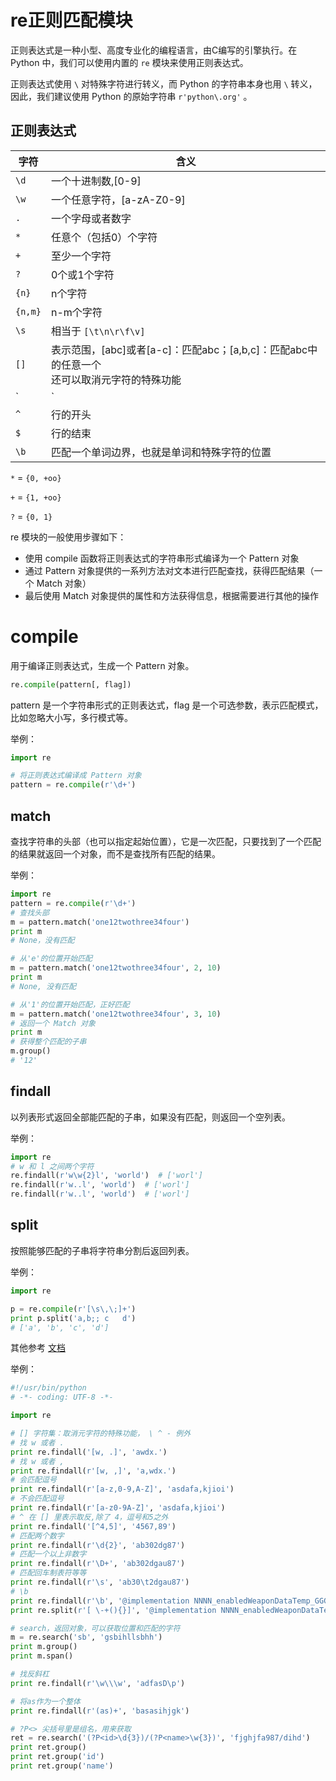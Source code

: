 # re正则匹配模块

正则表达式是一种小型、高度专业化的编程语言，由C编写的引擎执行。在 Python 中，我们可以使用内置的 `re` 模块来使用正则表达式。

正则表达式使用 `\` 对特殊字符进行转义，而 Python 的字符串本身也用 `\` 转义，因此，我们建议使用 Python 的原始字符串 `r'python\.org'` 。

## 正则表达式

| 字符    | 含义                                                         |
| ------- | ------------------------------------------------------------ |
| `\d`    | 一个十进制数,[0-9]                                           |
| `\w`    | 一个任意字符，[a-zA-Z0-9]                                    |
| `.`     | 一个字母或者数字                                             |
| `*`     | 任意个（包括0）个字符                                        |
| `+`     | 至少一个字符                                                 |
| `?`     | 0个或1个字符                                                 |
| `{n}`   | n个字符                                                      |
| `{n,m}` | n-m个字符                                                    |
| `\s`    | 相当于 `[\t\n\r\f\v]`                                        |
| `[]`    | 表示范围，[abc]或者[a-c]：匹配abc；[a,b,c]：匹配abc中的任意一个<br>还可以取消元字符的特殊功能 |
| `|`     | 或， `A|B`匹配A或者B                                         |
| `^`     | 行的开头                                                     |
| `$`     | 行的结束                                                     |
| `\b`    | 匹配一个单词边界，也就是单词和特殊字符的位置                 |

`*`  =  `{0, +oo}`

`+` = `{1, +oo}`

`?` = `{0, 1}`



re 模块的一般使用步骤如下：

- 使用 compile 函数将正则表达式的字符串形式编译为一个 Pattern 对象
- 通过 Pattern 对象提供的一系列方法对文本进行匹配查找，获得匹配结果（一个 Match 对象）
- 最后使用 Match 对象提供的属性和方法获得信息，根据需要进行其他的操作

# compile

用于编译正则表达式，生成一个 Pattern 对象。

```python
re.compile(pattern[, flag])
```

pattern 是一个字符串形式的正则表达式，flag 是一个可选参数，表示匹配模式，比如忽略大小写，多行模式等。

举例：

```python
import re

# 将正则表达式编译成 Pattern 对象 
pattern = re.compile(r'\d+')
```

## match

查找字符串的头部（也可以指定起始位置），它是一次匹配，只要找到了一个匹配的结果就返回一个对象，而不是查找所有匹配的结果。

举例：

```python
import re
pattern = re.compile(r'\d+')
# 查找头部
m = pattern.match('one12twothree34four')
print m
# None，没有匹配

# 从'e'的位置开始匹配
m = pattern.match('one12twothree34four', 2, 10)
print m
# None, 没有匹配

# 从'1'的位置开始匹配，正好匹配
m = pattern.match('one12twothree34four', 3, 10)
# 返回一个 Match 对象
print m
# 获得整个匹配的子串
m.group()
# '12'
```

## findall

以列表形式返回全部能匹配的子串，如果没有匹配，则返回一个空列表。

举例：

```python
import re
# w 和 l 之间两个字符
re.findall(r'w\w{2}l', 'world')  # ['worl']
re.findall(r'w..l', 'world')  # ['worl']
re.findall(r'w..l', 'world')  # ['worl']
```

## split

按照能够匹配的子串将字符串分割后返回列表。

举例：

```python
import re

p = re.compile(r'[\s\,\;]+')
print p.split('a,b;; c   d')
# ['a', 'b', 'c', 'd']
```

其他参考 [文档](https://wiki.jikexueyuan.com/project/explore-python/Regular-Expressions/re.html)

举例：

```python
#!/usr/bin/python
# -*- coding: UTF-8 -*-

import re

# [] 字符集：取消元字符的特殊功能， \ ^ - 例外
# 找 w 或者 .
print re.findall('[w, .]', 'awdx.')
# 找 w 或者 ,
print re.findall(r'[w, ,]', 'a,wdx.')
# 会匹配逗号
print re.findall(r'[a-z,0-9,A-Z]', 'asdafa,kjioi')
# 不会匹配逗号
print re.findall(r'[a-z0-9A-Z]', 'asdafa,kjioi')
# ^ 在 [] 里表示取反,除了 4，逗号和5之外
print re.findall('[^4,5]', '4567,89')
# 匹配两个数字
print re.findall(r'\d{2}', 'ab302dg87')
# 匹配一个以上非数字
print re.findall(r'\D+', 'ab302dgau87')
# 匹配回车制表符等等
print re.findall(r'\s', 'ab30\t2dgau87')
# \b
print re.findall(r'\b', '@implementation NNNN_enabledWeaponDataTemp_GGGG-(void)Aa{}')
print re.split(r'[ \-+(){}]', '@implementation NNNN_enabledWeaponDataTemp_GGGG-(void)Aa{}')

# search，返回对象，可以获取位置和匹配的字符
m = re.search('sb', 'gsbihllsbhh')
print m.group()
print m.span()

# 找反斜杠
print re.findall(r'\w\\\w', 'adfasD\p')

# 将as作为一个整体
print re.findall(r'(as)+', 'basasihjgk')

# ?P<> 尖括号里是组名，用来获取
ret = re.search('(?P<id>\d{3})/(?P<name>\w{3})', 'fjghjfa987/dihd')
print ret.group()
print ret.group('id')
print ret.group('name')
```

